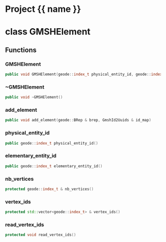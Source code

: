 <script setup>
import {useRoute} from 'vitepress'
const {path} = useRoute()
const tokens = path.split('/')
const words = tokens[2].split('-');
for (let i = 0; i < words.length; i++) {
    words[i] = words[i].charAt(0).toUpperCase() + words[i].slice(1);
    words[i] = words[i].replace('geode', 'Geode')
}
const name = words.join('-');
</script>
# Project {{ name }}

# class GMSHElement


## Functions

### GMSHElement

```cpp
public void GMSHElement(geode::index_t physical_entity_id, geode::index_t elementary_entity_id, geode::index_t nb_vertices, Span vertex_ids)
```


### ~GMSHElement

```cpp
public void ~GMSHElement()
```


### add_element

```cpp
public void add_element(geode::BRep & brep, GmshId2Uuids & id_map)
```

### physical_entity_id

```cpp
public geode::index_t physical_entity_id()
```


### elementary_entity_id

```cpp
public geode::index_t elementary_entity_id()
```


### nb_vertices

```cpp
protected geode::index_t & nb_vertices()
```


### vertex_ids

```cpp
protected std::vector<geode::index_t> & vertex_ids()
```


### read_vertex_ids

```cpp
protected void read_vertex_ids()
```




